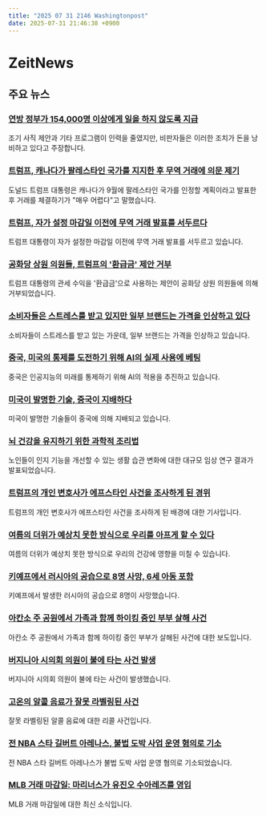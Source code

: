 ```yaml
---
title: "2025 07 31 2146 Washingtonpost"
date: 2025-07-31 21:46:38 +0900
---
```


# ZeitNews

## 주요 뉴스

### [연방 정부가 154,000명 이상에게 일을 하지 않도록 지급](https://www.washingtonpost.com/politics/2025/07/31/federal-workers-doge-buyout-paid/)
 조기 사직 제안과 기타 프로그램이 인력을 줄였지만, 비판자들은 이러한 조치가 돈을 낭비하고 있다고 주장합니다.

### [트럼프, 캐나다가 팔레스타인 국가를 지지한 후 무역 거래에 의문 제기](https://www.washingtonpost.com/politics/2025/07/31/trump-canada-trade-tariffs-palestinian-statehood/)
 도널드 트럼프 대통령은 캐나다가 9월에 팔레스타인 국가를 인정할 계획이라고 발표한 후 거래를 체결하기가 "매우 어렵다"고 말했습니다.

### [트럼프, 자가 설정 마감일 이전에 무역 거래 발표를 서두르다](https://www.washingtonpost.com/politics/2025/07/31/trump-presidency-news/)
 트럼프 대통령이 자가 설정한 마감일 이전에 무역 거래 발표를 서두르고 있습니다.

### [공화당 상원 의원들, 트럼프의 '환급금' 제안 거부](https://www.washingtonpost.com/business/2025/07/31/trump-tariff-rebate-plan/)
 트럼프 대통령의 관세 수익을 '환급금'으로 사용하는 제안이 공화당 상원 의원들에 의해 거부되었습니다.

### [소비자들은 스트레스를 받고 있지만 일부 브랜드는 가격을 인상하고 있다](https://www.washingtonpost.com/business/2025/07/30/retailers-price-hike-tariffs/)
 소비자들이 스트레스를 받고 있는 가운데, 일부 브랜드는 가격을 인상하고 있습니다.

### [중국, 미국의 통제를 도전하기 위해 AI의 실제 사용에 베팅](https://www.washingtonpost.com/world/2025/07/31/china-ai-united-states-control/)
 중국은 인공지능의 미래를 통제하기 위해 AI의 적용을 추진하고 있습니다.

### [미국이 발명한 기술, 중국이 지배하다](https://www.washingtonpost.com/climate-environment/2025/07/31/china-clean-energy-united-states-inventions/)
 미국이 발명한 기술들이 중국에 의해 지배되고 있습니다.

### [뇌 건강을 유지하기 위한 과학적 조리법](https://www.washingtonpost.com/wellness/2025/07/31/brain-health-dementia-prevention-strategies-study/)
 노인들이 인지 기능을 개선할 수 있는 생활 습관 변화에 대한 대규모 임상 연구 결과가 발표되었습니다.

### [트럼프의 개인 변호사가 에프스타인 사건을 조사하게 된 경위](https://www.washingtonpost.com/politics/2025/07/31/todd-blanche-trump-epstein-interview/)
 트럼프의 개인 변호사가 에프스타인 사건을 조사하게 된 배경에 대한 기사입니다.

### [여름의 더위가 예상치 못한 방식으로 우리를 아프게 할 수 있다](https://www.washingtonpost.com/climate-environment/2025/07/30/heat-illness-summer-deaths/)
 여름의 더위가 예상치 못한 방식으로 우리의 건강에 영향을 미칠 수 있습니다.

### [키예프에서 러시아의 공습으로 8명 사망, 6세 아동 포함](https://www.washingtonpost.com/world/2025/07/31/ukraine-kyiv-russian-drone-missile-children-killed/)
 키예프에서 발생한 러시아의 공습으로 8명이 사망했습니다.

### [아칸소 주 공원에서 가족과 함께 하이킹 중인 부부 살해 사건](https://www.washingtonpost.com/nation/2025/07/31/arkansas-devils-den-park-killings/)
 아칸소 주 공원에서 가족과 함께 하이킹 중인 부부가 살해된 사건에 대한 보도입니다.

### [버지니아 시의회 의원이 불에 타는 사건 발생](https://www.washingtonpost.com/dc-md-va/2025/07/30/councilman-set-ablaze-danville-virginia/)
 버지니아 시의회 의원이 불에 타는 사건이 발생했습니다.

### [고온의 알콜 음료가 잘못 라벨링된 사건](https://www.washingtonpost.com/nation/2025/07/31/celsius-recall-high-noon-alcohol/)
 잘못 라벨링된 알콜 음료에 대한 리콜 사건입니다.

### [전 NBA 스타 길버트 아레나스, 불법 도박 사업 운영 혐의로 기소](https://www.washingtonpost.com/sports/2025/07/30/gilbert-arenas-arrested-illegal-gambling/)
 전 NBA 스타 길버트 아레나스가 불법 도박 사업 운영 혐의로 기소되었습니다.

### [MLB 거래 마감일: 마리너스가 유진오 수아레즈를 영입](https://www.washingtonpost.com/sports/2025/07/31/mlb-trade-deadline/)
 MLB 거래 마감일에 대한 최신 소식입니다.